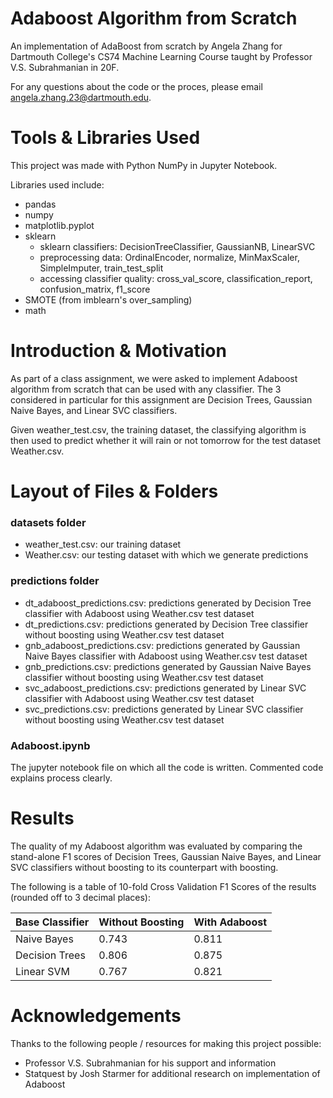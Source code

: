 # Adaboost Algorithm from Scratch
An implementation of AdaBoost from scratch by Angela Zhang for Dartmouth College's CS74 Machine Learning Course taught by Professor V.S. Subrahmanian in 20F.

For any questions about the code or the proces, please email angela.zhang.23@dartmouth.edu.

# Tools & Libraries Used
This project was made with Python NumPy in Jupyter Notebook.

Libraries used include:
- pandas
- numpy
- matplotlib.pyplot
- sklearn
    - sklearn classifiers: DecisionTreeClassifier, GaussianNB, LinearSVC
    - preprocessing data: OrdinalEncoder, normalize, MinMaxScaler, SimpleImputer, train_test_split
    - accessing classifier quality: cross_val_score, classification_report, confusion_matrix, f1_score
- SMOTE (from imblearn's over_sampling)
- math

# Introduction & Motivation
As part of a class assignment, we were asked to implement Adaboost algorithm from scratch that can be used with any classifier. The 3 considered in particular for this assignment are Decision Trees, Gaussian Naive Bayes, and Linear SVC classifiers.

Given weather_test.csv, the training dataset, the classifying algorithm is then used to predict whether it will rain or not tomorrow for the test dataset Weather.csv. 

# Layout of Files & Folders
### datasets folder
- weather_test.csv: our training dataset
- Weather.csv: our testing dataset with which we generate predictions

### predictions folder
- dt_adaboost_predictions.csv: predictions generated by Decision Tree classifier with Adaboost using Weather.csv test dataset
- dt_predictions.csv: predictions generated by Decision Tree classifier without boosting using Weather.csv test dataset
- gnb_adaboost_predictions.csv: predictions generated by Gaussian Naive Bayes classifier with Adaboost using Weather.csv test dataset
- gnb_predictions.csv: predictions generated by Gaussian Naive Bayes classifier without boosting using Weather.csv test dataset
- svc_adaboost_predictions.csv: predictions generated by Linear SVC classifier with Adaboost using Weather.csv test dataset
- svc_predictions.csv: predictions generated by Linear SVC classifier without boosting using Weather.csv test dataset

### Adaboost.ipynb
The jupyter notebook file on which all the code is written. Commented code explains process clearly.

# Results
The quality of my Adaboost algorithm was evaluated by comparing the stand-alone F1 scores of Decision Trees, Gaussian Naive Bayes, and Linear SVC classifiers without boosting to its counterpart with boosting.

The following is a table of 10-fold Cross Validation F1 Scores of the results (rounded off to 3 decimal places):

| Base Classifier | Without Boosting | With Adaboost |
| ------------- |:-------------|:-----|
| Naive Bayes | 0.743 | 0.811 |
| Decision Trees | 0.806 | 0.875 |
| Linear SVM | 0.767 | 0.821 |

# Acknowledgements
Thanks to the following people / resources for making this project possible:
- Professor V.S. Subrahmanian for his support and information
- Statquest by Josh Starmer for additional research on implementation of Adaboost